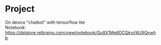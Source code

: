 # Project
On device "chatbot" with tensorflow lite<br>
Notebook: https://datalore.jetbrains.com/view/notebook/Qu8X1Me6DCQkvzWJ9Qvwhb

